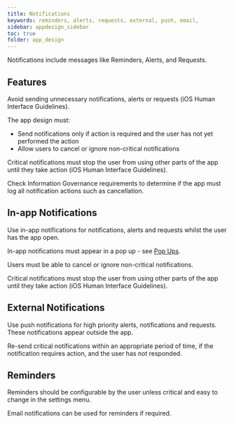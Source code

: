 ```yaml
---
title: Notifications 
keywords: reminders, alerts, requests, external, push, email,
sidebar: appdesign_sidebar
toc: true
folder: app_design 
---
```


Notifications include messages like Reminders, Alerts, and Requests.  

## Features 
Avoid sending unnecessary notifications, alerts or requests (iOS Human Interface Guidelines).

The app design must:
* Send notifications only if action is required and the user has not yet performed the action
* Allow users to cancel or ignore non-critical notifications

Critical notifications must stop the user from using other parts of the app until they take action (iOS Human Interface Guidelines).  

Check Information Governance requirements to determine if the app must log all notification actions such as cancellation.

## In-app Notifications

Use in-app notifications for notifications, alerts and requests whilst the user has the app open.  

In-app notifications must appear in a pop up - see [Pop Ups](/app-design/popups.html).   

Users must be able to cancel or ignore non-critical notifications.   

Critical notifications must stop the user from using other parts of the app until they take action (iOS Human Interface Guidelines).  
  
## External Notifications

Use push notifications for high priority alerts, notifications and requests.  These notifications appear outside the app.

Re-send critical notifications within an appropriate period of time, if the notification requires action, and the user has not responded.

## Reminders

Reminders should be configurable by the user unless critical and easy to change in the settings menu.  

Email notifications can be used for reminders if required.
